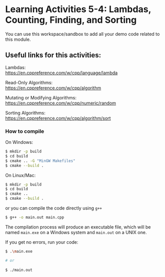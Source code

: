 # Learning Activities 5-4: Lambdas, Counting, Finding, and Sorting
You can use this workspace/sandbox to add all your demo code related to this module. 

## Useful links for this activities:
Lambdas:  
https://en.cppreference.com/w/cpp/language/lambda 

Read-Only Algorithms:  
https://en.cppreference.com/w/cpp/algorithm 

Mutating or Modifying Algorithms:  
https://en.cppreference.com/w/cpp/numeric/random

Sorting Algorithms:  
https://en.cppreference.com/w/cpp/algorithm/sort




### How to compile

On Windows:
```bash
$ mkdir -p build
$ cd build
$ cmake .. -G "MinGW Makefiles"
$ cmake --build .
```
On Linux/Mac:
```bash
$ mkdir -p build
$ cd build
$ cmake ..
$ cmake --build .
```

or you can compile the code directly using `g++`
```bash
$ g++ -o main.out main.cpp
```

The compilation process will produce an executable file, which will be named `main.exe` on a Windows system and `main.out` on a UNIX one.

If you get no errors, run your code:
```bash
$ .\main.exe

# or 
 
$ ./main.out
```
